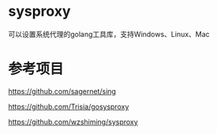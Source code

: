 # sysproxy
可以设置系统代理的golang工具库，支持Windows、Linux、Mac

# 参考项目
https://github.com/sagernet/sing

https://github.com/Trisia/gosysproxy

https://github.com/wzshiming/sysproxy
